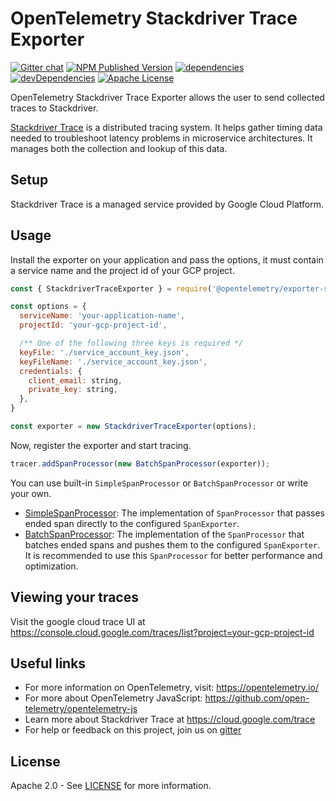 # OpenTelemetry Stackdriver Trace Exporter
[![Gitter chat][gitter-image]][gitter-url]
[![NPM Published Version][npm-img]][npm-url]
[![dependencies][dependencies-image]][dependencies-url]
[![devDependencies][devDependencies-image]][devDependencies-url]
[![Apache License][license-image]][license-image]

OpenTelemetry Stackdriver Trace Exporter allows the user to send collected traces to Stackdriver.

[Stackdriver Trace](https://cloud.google.com/trace) is a distributed tracing system. It helps gather timing data needed to troubleshoot latency problems in microservice architectures. It manages both the collection and lookup of this data.

## Setup

Stackdriver Trace is a managed service provided by Google Cloud Platform.

## Usage

Install the exporter on your application and pass the options, it must contain a service name and the project id of your GCP project.

```js
const { StackdriverTraceExporter } = require('@opentelemetry/exporter-stackdriver-trace');

const options = {
  serviceName: 'your-application-name',
  projectId: 'your-gcp-project-id',

  /** One of the following three keys is required */
  keyFile: './service_account_key.json',
  keyFileName: './service_account_key.json',
  credentials: {
    client_email: string,
    private_key: string,
  },
}

const exporter = new StackdriverTraceExporter(options);
```

Now, register the exporter and start tracing.

```js
tracer.addSpanProcessor(new BatchSpanProcessor(exporter));
```

You can use built-in `SimpleSpanProcessor` or `BatchSpanProcessor` or write your own.

- [SimpleSpanProcessor](https://github.com/open-telemetry/opentelemetry-specification/blob/master/specification/sdk-tracing.md#simple-processor): The implementation of `SpanProcessor` that passes ended span directly to the configured `SpanExporter`.
- [BatchSpanProcessor](https://github.com/open-telemetry/opentelemetry-specification/blob/master/specification/sdk-tracing.md#batching-processor): The implementation of the `SpanProcessor` that batches ended spans and pushes them to the configured `SpanExporter`. It is recommended to use this `SpanProcessor` for better performance and optimization.

## Viewing your traces

Visit the google cloud trace UI at https://console.cloud.google.com/traces/list?project=your-gcp-project-id

## Useful links
- For more information on OpenTelemetry, visit: <https://opentelemetry.io/>
- For more about OpenTelemetry JavaScript: <https://github.com/open-telemetry/opentelemetry-js>
- Learn more about Stackdriver Trace at https://cloud.google.com/trace
- For help or feedback on this project, join us on [gitter][gitter-url]

## License

Apache 2.0 - See [LICENSE][license-url] for more information.

[gitter-image]: https://badges.gitter.im/open-telemetry/opentelemetry-js.svg
[gitter-url]: https://gitter.im/open-telemetry/opentelemetry-node?utm_source=badge&utm_medium=badge&utm_campaign=pr-badge&utm_content=badge
[license-url]: https://github.com/open-telemetry/opentelemetry-js/blob/master/LICENSE
[license-image]: https://img.shields.io/badge/license-Apache_2.0-green.svg?style=flat
[dependencies-image]: https://david-dm.org/open-telemetry/opentelemetry-js/status.svg?path=packages/opentelemetry-exporter-stackdriver-trace
[dependencies-url]: https://david-dm.org/open-telemetry/opentelemetry-js?path=packages%2Fopentelemetry-exporter-stackdriver-trace
[devDependencies-image]: https://david-dm.org/open-telemetry/opentelemetry-js/dev-status.svg?path=packages/opentelemetry-exporter-stackdriver-trace
[devDependencies-url]: https://david-dm.org/open-telemetry/opentelemetry-js?path=packages%2Fopentelemetry-exporter-stackdriver-trace&type=dev
[npm-url]: https://www.npmjs.com/package/@opentelemetry/exporter-stackdriver-trace
[npm-img]: https://badge.fury.io/js/%40opentelemetry%2Fexporter-stackdriver-trace.svg
